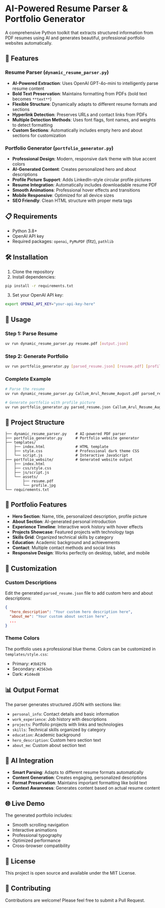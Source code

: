 # AI-Powered Resume Parser & Portfolio Generator

A comprehensive Python toolkit that extracts structured information from PDF resumes using AI and generates beautiful, professional portfolio websites automatically.

## 🚀 Features

### Resume Parser (`dynamic_resume_parser.py`)
- **AI-Powered Extraction**: Uses OpenAI GPT-4o-mini to intelligently parse resume content
- **Bold Text Preservation**: Maintains formatting from PDFs (bold text becomes `**text**`)
- **Flexible Structure**: Dynamically adapts to different resume formats and sections
- **Hyperlink Detection**: Preserves URLs and contact links from PDFs
- **Multiple Detection Methods**: Uses font flags, font names, and weights to detect formatting
- **Custom Sections**: Automatically includes empty hero and about sections for customization

### Portfolio Generator (`portfolio_generator.py`)
- **Professional Design**: Modern, responsive dark theme with blue accent colors
- **AI-Generated Content**: Creates personalized hero and about descriptions
- **Profile Picture Support**: Adds LinkedIn-style circular profile pictures
- **Resume Integration**: Automatically includes downloadable resume PDF
- **Smooth Animations**: Professional hover effects and transitions
- **Mobile Responsive**: Optimized for all device sizes
- **SEO Friendly**: Clean HTML structure with proper meta tags

## 📋 Requirements

- Python 3.8+
- OpenAI API key
- Required packages: `openai`, `PyMuPDF` (fitz), `pathlib`

## 🛠️ Installation

1. Clone the repository
2. Install dependencies:
```bash
pip install -r requirements.txt
```
3. Set your OpenAI API key:
```bash
export OPENAI_API_KEY="your-api-key-here"
```

## 📖 Usage

### Step 1: Parse Resume
```bash
uv run dynamic_resume_parser.py resume.pdf [output.json]
```

### Step 2: Generate Portfolio
```bash
uv run portfolio_generator.py [parsed_resume.json] [resume.pdf] [profile_picture.jpg]
```

### Complete Example
```bash
# Parse the resume
uv run dynamic_resume_parser.py Callum_Arul_Resume_August.pdf parsed_resume.json

# Generate portfolio with profile picture
uv run portfolio_generator.py parsed_resume.json Callum_Arul_Resume_August.pdf profile.jpg
```

## 📁 Project Structure

```
├── dynamic_resume_parser.py    # AI-powered PDF parser
├── portfolio_generator.py      # Portfolio website generator
├── templates/
│   ├── index.html              # HTML template
│   ├── style.css               # Professional dark theme CSS
│   └── script.js               # Interactive JavaScript
├── portfolio_website/          # Generated website output
│   ├── index.html
│   ├── css/style.css
│   ├── js/script.js
│   └── assets/
│       ├── resume.pdf
│       └── profile.jpg
└── requirements.txt
```

## 🎨 Portfolio Features

- **Hero Section**: Name, title, personalized description, profile picture
- **About Section**: AI-generated personal introduction
- **Experience Timeline**: Interactive work history with hover effects
- **Projects Showcase**: Featured projects with technology tags
- **Skills Grid**: Organized technical skills by category
- **Education**: Academic background and achievements
- **Contact**: Multiple contact methods and social links
- **Responsive Design**: Works perfectly on desktop, tablet, and mobile

## 🔧 Customization

### Custom Descriptions
Edit the generated `parsed_resume.json` file to add custom hero and about descriptions:
```json
{
  "hero_description": "Your custom hero description here",
  "about_me": "Your custom about section here",
  ...
}
```

### Theme Colors
The portfolio uses a professional blue theme. Colors can be customized in `templates/style.css`:
- Primary: `#3b82f6`
- Secondary: `#2563eb`
- Dark: `#1d4ed8`

## 📊 Output Format

The parser generates structured JSON with sections like:
- `personal_info`: Contact details and basic information
- `work_experience`: Job history with descriptions
- `projects`: Portfolio projects with links and technologies
- `skills`: Technical skills organized by category
- `education`: Academic background
- `hero_description`: Custom hero section text
- `about_me`: Custom about section text

## 🤖 AI Integration

- **Smart Parsing**: Adapts to different resume formats automatically
- **Content Generation**: Creates engaging, personalized descriptions
- **Format Preservation**: Maintains important formatting like bold text
- **Context Awareness**: Generates content based on actual resume content

## 🌐 Live Demo

The generated portfolio includes:
- Smooth scrolling navigation
- Interactive animations
- Professional typography
- Optimized performance
- Cross-browser compatibility

## 📝 License

This project is open source and available under the MIT License.

## 🤝 Contributing

Contributions are welcome! Please feel free to submit a Pull Request.
